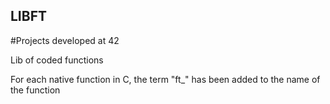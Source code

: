 ## LIBFT

#Projects developed at 42

Lib of coded functions

For each native function in C, the term "ft_" has been added to the name of the function

